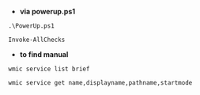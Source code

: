 - **via powerup.ps1**
```pwsh
.\PowerUp.ps1
```
```pwsh
Invoke-AllChecks
```



- **to find manual**
  
```pwsh
wmic service list brief
```

```pwsh
wmic service get name,displayname,pathname,startmode
```


